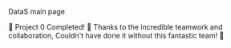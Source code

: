 DataS main page 

🎉 Project 0 Completed! 🚀 Thanks to the incredible teamwork and collaboration, Couldn't have done it without this fantastic team! 👏 

